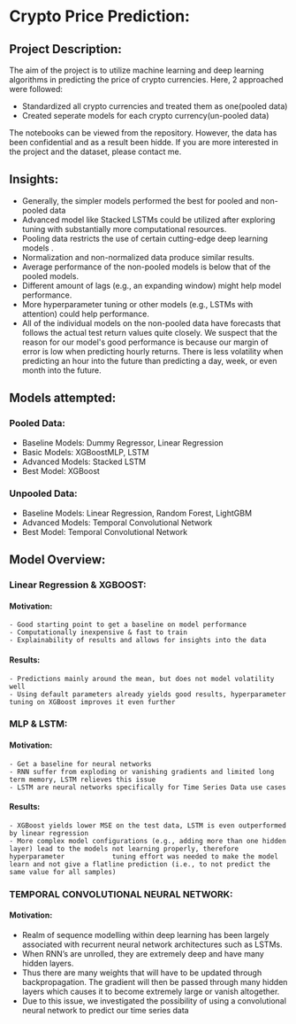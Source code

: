 # Crypto Price Prediction: 

## Project Description: 

The aim of the project is to utilize machine learning and deep learning algorithms in predicting the price of crypto currencies. Here, 2 approached were followed: 

  - Standardized all crypto currencies and treated them as one(pooled data)
  - Created seperate models for each crypto currency(un-pooled data)
  
The notebooks can be viewed from the repository. However, the data has been confidential and as a result been hidde. If you are more interested in the project and the dataset, please contact me. 

## Insights: 

- Generally, the simpler models performed the best for pooled and non-pooled data
- Advanced model like Stacked LSTMs could be utilized after exploring tuning with substantially more computational resources.
- Pooling data restricts the  use of certain cutting-edge deep learning models .
- Normalization and non-normalized data produce similar results.
- Average performance of the non-pooled models is below that of the pooled models.
- Different amount of lags (e.g., an expanding window) might help model performance.
- More hyperparameter tuning or other models (e.g., LSTMs with attention) could help performance.
- All of the individual models on the non-pooled data have forecasts that follows the actual test return values quite closely. We suspect that the reason for our model's good performance is because our margin of error is low when predicting hourly returns. There is less volatility when predicting an hour into the future than predicting a day, week, or even month into the future.

## Models attempted: 

### Pooled Data: 
  - Baseline Models: Dummy Regressor, Linear Regression
  - Basic Models: XGBoostMLP, LSTM
  - Advanced Models: Stacked LSTM
  - Best Model: XGBoost
### Unpooled Data: 
  - Baseline Models: Linear Regression, Random Forest, LightGBM
  - Advanced Models: Temporal Convolutional Network
  - Best Model: Temporal Convolutional Network


## Model Overview: 

### Linear Regression & XGBOOST: 
   #### Motivation: 
    - Good starting point to get a baseline on model performance
    - Computationally inexpensive & fast to train
    - Explainability of results and allows for insights into the data
   #### Results: 
    - Predictions mainly around the mean, but does not model volatility well
    - Using default parameters already yields good results, hyperparameter tuning on XGBoost improves it even further
    
### MLP & LSTM:
   #### Motivation: 
    - Get a baseline for neural networks
    - RNN suffer from exploding or vanishing gradients and limited long term memory, LSTM relieves this issue
    - LSTM are neural networks specifically for Time Series Data use cases
    
   #### Results: 
    - XGBoost yields lower MSE on the test data, LSTM is even outperformed by linear regression
    - More complex model configurations (e.g., adding more than one hidden layer) lead to the models not learning properly, therefore hyperparameter            tuning effort was needed to make the model learn and not give a flatline prediction (i.e., to not predict the same value for all samples)

### TEMPORAL CONVOLUTIONAL NEURAL NETWORK: 
  #### Motivation: 
  - Realm of sequence modelling within deep learning has been largely associated with recurrent neural network architectures such as LSTMs.
  - When RNN’s are unrolled, they are extremely deep and have many hidden layers.
  - Thus there are many weights that will have to be updated through backpropagation. The gradient will then be passed through many hidden layers which       causes it to become extremely large or vanish altogether. 
  - Due to this issue, we investigated the possibility of using a convolutional neural network to predict our time series data
  

 





